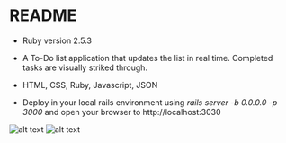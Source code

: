 # README

* Ruby version 2.5.3 
* A To-Do list application that updates the list in real time. Completed tasks are visually striked through.
* HTML, CSS, Ruby, Javascript, JSON

* Deploy in your local rails environment using *rails server -b 0.0.0.0 -p 3000* and open your browser to http://localhost:3030

![alt text](https://i.imgur.com/3AZdiSp.png "SPA 1")
![alt text](https://i.imgur.com/yWocImA.png "SPA 2")

